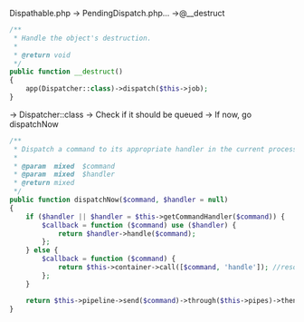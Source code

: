 Dispathable.php -> PendingDispatch.php... ->@__destruct

```php
/**
 * Handle the object's destruction.
 *
 * @return void
 */
public function __destruct()
{
    app(Dispatcher::class)->dispatch($this->job);
}
```
-> Dispatcher::class
-> Check if it should be queued
-> If now, go dispatchNow

<!-- 2019年9月13日，过中秋节 -->

```php
/**
 * Dispatch a command to its appropriate handler in the current process.
 *
 * @param  mixed  $command
 * @param  mixed  $handler
 * @return mixed
 */
public function dispatchNow($command, $handler = null)
{
    if ($handler || $handler = $this->getCommandHandler($command)) {
        $callback = function ($command) use ($handler) {
            return $handler->handle($command);
        };
    } else {
        $callback = function ($command) {
            return $this->container->call([$command, 'handle']); //resolves the instance ReconilAccount
        };
    }

    return $this->pipeline->send($command)->through($this->pipes)->then($callback);
}
```

